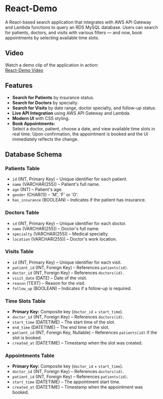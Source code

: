 # React-Demo

A React-based search application that integrates with AWS API Gateway and Lambda functions to query an RDS MySQL database. Users can search for patients, doctors, and visits with various filters — and now, book appointments by selecting available time slots.

## Video

Watch a demo clip of the application in action:  
[React-Demo Video](https://drive.google.com/file/d/1-f66gDuHhonEIZo30lWSURFzfoib9ug9/view?usp=sharing)

## Features

- **Search for Patients** by insurance status.
- **Search for Doctors** by specialty.
- **Search for Visits** by date range, doctor specialty, and follow-up status.
- **Live API Integration** using AWS API Gateway and Lambda.
- **Modern UI** with CSS styling.
- **Book Appointments:**  
  Select a doctor, patient, choose a date, and view available time slots in real time. Upon confirmation, the appointment is booked and the UI immediately reflects the change.

## Database Schema

### Patients Table
- `id` (INT, Primary Key) – Unique identifier for each patient.
- `name` (VARCHAR(255)) – Patient's full name.
- `age` (INT) – Patient's age.
- `gender` (CHAR(1)) – 'M', 'F' or 'O'.
- `has_insurance` (BOOLEAN) – Indicates if the patient has insurance.

### Doctors Table
- `id` (INT, Primary Key) – Unique identifier for each doctor.
- `name` (VARCHAR(255)) – Doctor's full name.
- `specialty` (VARCHAR(255)) – Medical specialty.
- `location` (VARCHAR(255)) – Doctor's work location.

### Visits Table
- `id` (INT, Primary Key) – Unique identifier for each visit.
- `patient_id` (INT, Foreign Key) – References `patients(id)`.
- `doctor_id` (INT, Foreign Key) – References `doctors(id)`.
- `visit_date` (DATE) – Date of the visit.
- `reason` (TEXT) – Reason for the visit.
- `follow_up` (BOOLEAN) – Indicates if a follow-up is required.

### Time Slots Table
- **Primary Key:** Composite key (`doctor_id` + `start_time`).
- `doctor_id` (INT, Foreign Key) – References `doctors(id)`.
- `start_time` (DATETIME) – The start time of the slot.
- `end_time` (DATETIME) – The end time of the slot.
- `patient_id` (INT, Foreign Key, Nullable) – References `patients(id)` if the slot is booked.
- `created_at` (DATETIME) – Timestamp when the slot was created.

### Appointments Table
- **Primary Key:** Composite key (`doctor_id` + `start_time`).
- `doctor_id` (INT, Foreign Key) – References `doctors(id)`.
- `patient_id` (INT, Foreign Key) – References `patients(id)`.
- `start_time` (DATETIME) – The appointment start time.
- `created_at` (DATETIME) – Timestamp when the appointment was booked.
